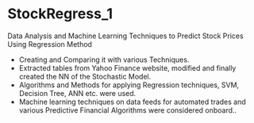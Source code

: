 # StockRegress_1
Data Analysis and Machine Learning Techniques to Predict Stock Prices Using Regression Method


- Creating and Comparing it with various Techniques.
- Extracted tables from Yahoo Finance website, modified and finally created the NN of the Stochastic Model. 
- Algorithms and Methods for applying Regression techniques, SVM, Decision Tree, ANN etc. were used. 
- Machine learning techniques on data feeds for automated trades and various Predictive Financial Algorithms were considered onboard..
